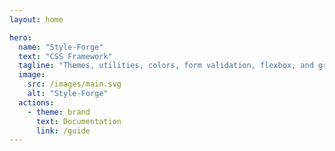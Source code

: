 ```yaml
---
layout: home

hero:
  name: "Style-Forge"
  text: "CSS Framework"
  tagline: "Themes, utilities, colors, form validation, flexbox, and grid for creating responsive websites"
  image:
    src: /images/main.svg
    alt: "Style-Forge"
  actions:
    - theme: brand
      text: Documentation
      link: /guide
---
```


<style>
.VPContent.is-home {
  display: flex;
  align-items: center;
}
.VPContent.is-home .VPHome {
  margin: 0;
  flex-grow: 1;
}
</style>

